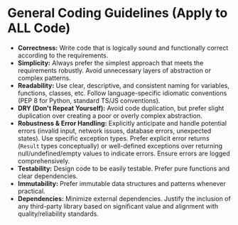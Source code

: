 # General Coding Guidelines (Apply to ALL Code)

- **Correctness:** Write code that is logically sound and functionally correct according to the requirements.
- **Simplicity:** Always prefer the simplest approach that meets the requirements robustly. Avoid unnecessary layers of abstraction or complex patterns.
- **Readability:** Use clear, descriptive, and consistent naming for variables, functions, classes, etc. Follow language-specific idiomatic conventions (PEP 8 for Python, standard TS/JS conventions).
- **DRY (Don't Repeat Yourself):** Avoid code duplication, but prefer slight duplication over creating a poor or overly complex abstraction.
- **Robustness & Error Handling:** Explicitly anticipate and handle potential errors (invalid input, network issues, database errors, unexpected states). Use specific exception types. Prefer explicit error returns (`Result` types conceptually) or well-defined exceptions over returning null/undefined/empty values to indicate errors. Ensure errors are logged comprehensively.
- **Testability:** Design code to be easily testable. Prefer pure functions and clear dependencies.
- **Immutability:** Prefer immutable data structures and patterns whenever practical.
- **Dependencies:** Minimize external dependencies. Justify the inclusion of any third-party library based on significant value and alignment with quality/reliability standards.